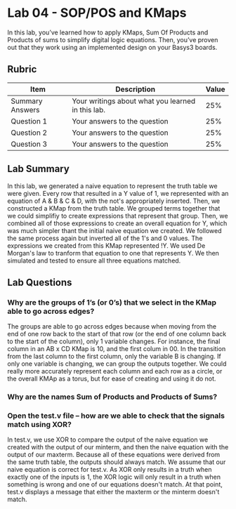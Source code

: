 # Lab 04 - SOP/POS and KMaps

In this lab, you’ve learned how to apply KMaps, Sum Of Products and Products of
sums to simplify digital logic equations. Then, you’ve proven out that they work
using an implemented design on your Basys3 boards.

## Rubric

| Item | Description | Value |
| ---- | ----------- | ----- |
| Summary Answers | Your writings about what you learned in this lab. | 25% |
| Question 1 | Your answers to the question | 25% |
| Question 2 | Your answers to the question | 25% |
| Question 3 | Your answers to the question | 25% |

## Lab Summary

In this lab, we generated a naive equation to represent the truth table we were given. Every row that resulted in a Y value of 1, we represented with an equation of A & B & C & D, with the not's appropriately inserted. Then, we constructed a KMap from the truth table. We grouped terms together that we could simplifiy to create expressions that represent that group. Then, we combined all of those expressions to create an overall equation for Y, which was much simpler thant the initial naive equation we created. We followed the same process again but inverted all of the 1's and 0 values. The expressions we created from this KMap represented !Y. We used De Morgan's law to tranform that equation to one that represents Y. We then simulated and tested to ensure all three equations matched.

## Lab Questions

### Why are the groups of 1’s (or 0’s) that we select in the KMap able to go across edges?

The groups are able to go across edges because when moving from the end of one row back to the start of that row (or the end of one column back to the start of the column), only 1 variable changes. For instance, the final column in an AB x CD KMap is 10, and the first colum in 00. In the transition from the last column to the first column, only the variable B is changing. If only one variable is changing, we can group the outputs together. We could really more accurately represent each column and each row as a circle, or the overall KMAp as a torus, but for ease of creating and using it do not.

### Why are the names Sum of Products and Products of Sums?



### Open the test.v file – how are we able to check that the signals match using XOR?
In test.v, we use XOR to compare the output of the naive equation we created with the output of our minterm, and then the naive equation with the output of our maxterm. Because all of these equations were derived from the same truth table, the outputs should always match. We assume that our naive equation is correct for test.v. As XOR only results in a truth when exactly one of the inputs is 1, the XOR logic will only result in a truth when something is wrong and one of our equations doesn't match. At that point, test.v displays a message that either the maxterm or the minterm doesn't match.
